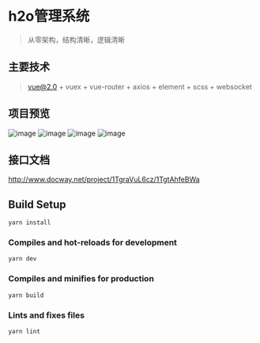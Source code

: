 # h2o管理系统
> 从零架构，结构清晰，逻辑清晰

## 主要技术
> vue@2.0 + vuex + vue-router + axios + element + scss + websocket

## 项目预览
![image](https://github.com/luorunxin/h2o-app/src/static/pc1.png)
![image](https://github.com/luorunxin/h2o-app/src/static/pc2.png)
![image](https://github.com/luorunxin/h2o-app/src/static/pc3.png)
![image](https://github.com/luorunxin/h2o-app/src/static/pc4.png)

## 接口文档
<http://www.docway.net/project/1TgraVuL6cz/1TgtAhfeBWa>

## Build Setup
```
yarn install
```

### Compiles and hot-reloads for development
```
yarn dev
```

### Compiles and minifies for production
```
yarn build
```

### Lints and fixes files
```
yarn lint
```
